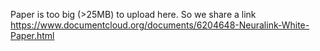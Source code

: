 Paper is too big (>25MB) to upload here. So we share a link
https://www.documentcloud.org/documents/6204648-Neuralink-White-Paper.html
